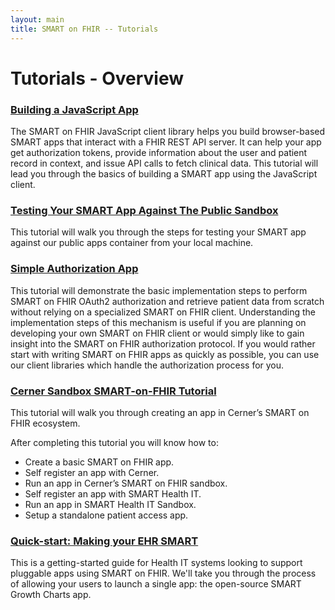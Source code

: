 ```yaml
---
layout: main
title: SMART on FHIR -- Tutorials
---
```


# Tutorials - Overview

### [Building a JavaScript App]({{site.baseurl}}tutorials/javascript/)

The SMART on FHIR JavaScript client library helps you build browser-based SMART apps that 
interact with a FHIR REST API server. It can help your app get authorization tokens, provide 
information about the user and patient record in context, and issue API calls to fetch 
clinical data. This tutorial will lead you through the basics of building a SMART app using 
the JavaScript client.


### [Testing Your SMART App Against The Public Sandbox]({{site.baseurl}}tutorials/testing/)

This tutorial will walk you through the steps for testing your SMART app 
against our public apps container from your local machine.

### [Simple Authorization App]({{site.baseurl}}tutorials/authorization/)

This tutorial will demonstrate the basic implementation steps to perform SMART on FHIR OAuth2 authorization and retrieve patient data from scratch without relying on a specialized SMART on FHIR client. Understanding the implementation steps of this mechanism is useful if you are planning on developing your own SMART on FHIR client or would simply like to gain insight into the SMART on FHIR authorization protocol. If you would rather start with writing SMART on FHIR apps as quickly as possible, you can use our client libraries which handle the authorization process for you.

### [Cerner Sandbox SMART-on-FHIR Tutorial](http://engineering.cerner.com/smart-on-fhir-tutorial/)
This tutorial will walk you through creating an app in Cerner’s SMART on FHIR ecosystem.

After completing this tutorial you will know how to:

* Create a basic SMART on FHIR app.
* Self register an app with Cerner.
* Run an app in Cerner’s SMART on FHIR sandbox.
* Self register an app with SMART Health IT.
* Run an app in SMART Health IT Sandbox.
* Setup a standalone patient access app.

### [Quick-start: Making your EHR SMART]({{site.baseurl}}tutorials/server-quick-start/)

This is a getting-started guide for Health IT systems looking to support pluggable apps using SMART on FHIR. We'll take you through the process of allowing your users to launch a single app: the open-source SMART Growth Charts app. 





